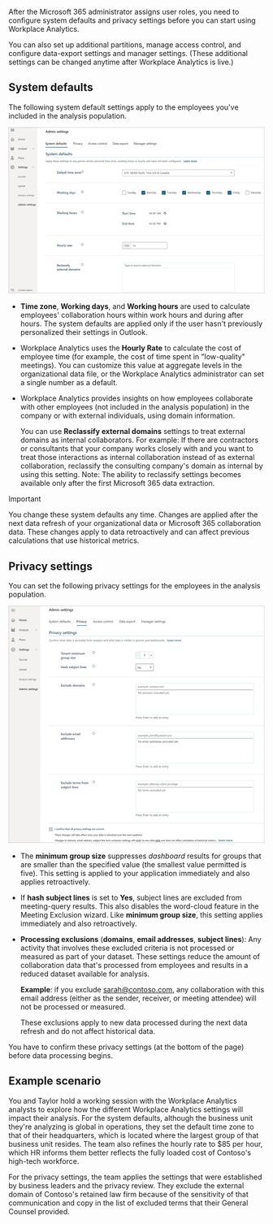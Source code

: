 After the Microsoft 365 administrator assigns user roles, you need to configure system defaults and privacy settings before you can start using Workplace Analytics. 

You can also set up additional partitions, manage access control, and configure data-export settings and manager settings. (These additional settings can be changed anytime after Workplace Analytics is live.)

## System defaults
The following system default settings apply to the employees you've included in the analysis population.

![A screenshot of the system defaults for Workplace Analytics](../media/system-default-settings.png)

- **Time zone**, **Working days**, and **Working hours** are used to calculate employees' collaboration hours within work hours and during after hours. The system defaults are applied only if the user hasn't previously personalized their settings in Outlook.
- Workplace Analytics uses the **Hourly Rate** to calculate the cost of employee time (for example, the cost of time spent in "low-quality" meetings). You can customize this value at aggregate levels in the organizational data file, or the Workplace Analytics administrator can set a single number as a default.
- Workplace Analytics provides insights on how employees collaborate with other employees (not included in the analysis population) in the company or with external individuals, using domain information. 

   You can use **Reclassify external domains** settings to treat external domains as internal collaborators. For example: If there are contractors or consultants that your company works closely with and you want to treat those interactions as internal collaboration instead of as external collaboration, reclassify the consulting company's domain as internal by using this setting. Note: The ability to reclassify settings becomes available only after the first Microsoft 365 data extraction.

>[!IMPORTANT]
>You change these system defaults any time. Changes are applied after the next data refresh of your organizational data or Microsoft 365 collaboration data. These changes apply to data retroactively and can affect previous calculations that use historical metrics.


## Privacy settings
You can set the following privacy settings for the employees in the analysis population.

![A screenshot of the privacy settings for Workplace Analytics](../media/privacy-settings.png)

- The **minimum group size** suppresses *dashboard* results for groups that are smaller than the specified value (the smallest value permitted is five). This setting is applied to your application immediately and also applies retroactively.
- If **hash subject lines** is set to **Yes**, subject lines are excluded from meeting-query results. This also disables the word-cloud feature in the Meeting Exclusion wizard. Like **minimum group size**, this setting applies immediately and also retroactively.
- **Processing exclusions** (**domains**, **email addresses**, **subject lines**): Any activity that involves these excluded criteria is not processed or measured as part of your dataset. These settings reduce the amount of collaboration data that's processed from employees and results in a reduced dataset available for analysis.

   **Example**: if you exclude sarah@contoso.com, any collaboration with this email address (either as the sender, receiver, or meeting attendee) will not be processed or measured. 

   These exclusions apply to new data processed during the next data refresh and do not affect historical data.

You have to confirm these privacy settings (at the bottom of the page) before data processing begins.


 
## Example scenario 
You and Taylor hold a working session with the Workplace Analytics analysts to explore how the different Workplace Analytics settings will impact their analysis. For the system defaults, although the business unit they're analyzing is global in operations, they set the default time zone to that of their headquarters, which is located where the largest group of that business unit resides. The team also refines the hourly rate to $85 per hour, which HR informs them better reflects the fully loaded cost of Contoso's high-tech workforce.

For the privacy settings, the team applies the settings that were established by business leaders and the privacy review. They exclude the external domain of Contoso's retained law firm because of the sensitivity of that communication and copy in the list of excluded terms that their General Counsel provided.